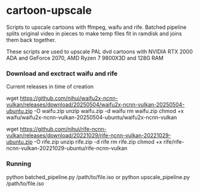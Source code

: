 # cartoon-upscale
Scripts to upscale cartoons with ffmpeg, waifu and rife. Batched pipeline splits original video in pieces to make temp files fit in ramdisk and joins them back together.

These scripts are used to upscale PAL dvd cartoons with NVIDIA RTX 2000 ADA and GeForce 2070, AMD Ryzen 7 9800X3D and 128G RAM

### Download and exctract waifu and rife
Current releases in time of creation

wget https://github.com/nihui/waifu2x-ncnn-vulkan/releases/download/20250504/waifu2x-ncnn-vulkan-20250504-ubuntu.zip -O waifu.zip
unzip waifu.zip -d waifu
rm waifu.zip
chmod +x waifu/waifu2x-ncnn-vulkan-20250504-ubuntu/waifu2x-ncnn-vulkan

wget https://github.com/nihui/rife-ncnn-vulkan/releases/download/20221029/rife-ncnn-vulkan-20221029-ubuntu.zip -O rife.zip
unzip rife.zip -d rife
rm rife.zip
chmod +x rife/rife-ncnn-vulkan-20221029-ubuntu/rife-ncnn-vulkan


### Running
python batched_pipeline.py /path/to/file.iso
or
python upscale_pipeline.py /path/to/file.iso
